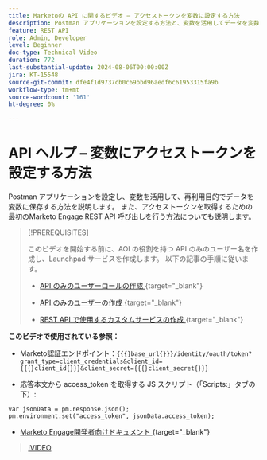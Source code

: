 ```yaml
---
title: Marketoの API に関するビデオ – アクセストークンを変数に設定する方法
description: Postman アプリケーションを設定する方法と、変数を活用してデータを変数に保存し、再利用性を確保する方法について説明します。
feature: REST API
role: Admin, Developer
level: Beginner
doc-type: Technical Video
duration: 772
last-substantial-update: 2024-08-06T00:00:00Z
jira: KT-15548
source-git-commit: dfe4f1d9737cb0c69bbd96aedf6c61953315fa9b
workflow-type: tm+mt
source-wordcount: '161'
ht-degree: 0%

---
```



# API ヘルプ – 変数にアクセストークンを設定する方法

Postman アプリケーションを設定し、変数を活用して、再利用目的でデータを変数に保存する方法を説明します。 また、アクセストークンを取得するための最初のMarketo Engage REST API 呼び出しを行う方法についても説明します。

>[!PREREQUISITES]
>
>このビデオを開始する前に、AOI の役割を持つ API のみのユーザー名を作成し、Launchpad サービスを作成します。 以下の記事の手順に従います。
>
>* [API のみのユーザーロールの作成 ](https://experienceleague.adobe.com/en/docs/marketo/using/product-docs/administration/users-and-roles/create-an-api-only-user-role){target="_blank"}
>
>* [API のみのユーザーの作成 ](https://experienceleague.adobe.com/en/docs/marketo/using/product-docs/administration/users-and-roles/create-an-api-only-user){target="_blank"}
>
>* [REST API で使用するカスタムサービスの作成 ](https://experienceleague.adobe.com/en/docs/marketo/using/product-docs/administration/additional-integrations/create-a-custom-service-for-use-with-rest-api){target="_blank"}

**このビデオで使用されている参照：**

* Marketo認証エンドポイント：`{{{}base_url{}}}/identity/oauth/token?grant_type=client_credentials&client_id={{{}client_id{}}}&client_secret={{{}client_secret{}}}`

* 応答本文から access_token を取得する JS スクリプト（「Scripts:」タブの下）:

```
var jsonData = pm.response.json();
pm.environment.set("access_token", jsonData.access_token);
```

* [Marketo Engage開発者向けドキュメント ](https://experienceleague.adobe.com/en/docs/marketo-developer/marketo/rest/authentication){target="_blank"}

>[!VIDEO](https://video.tv.adobe.com/v/3429275/?learn=on)

